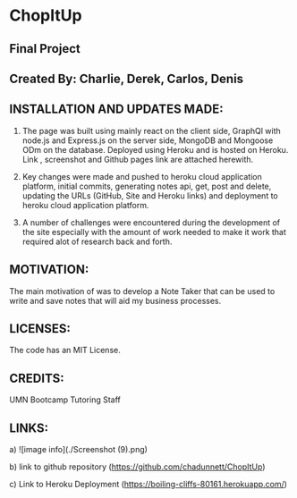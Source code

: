 # ChopItUp

## Final Project


## Created By: Charlie, Derek, Carlos, Denis

## INSTALLATION AND UPDATES MADE:
1. The page was built using mainly react on the client side, GraphQl with node.js and Express.js on the server side, MongoDB and Mongoose ODm on the database. Deployed using Heroku and is hosted on Heroku. Link , screenshot and Github pages link are attached herewith.

2. Key changes were made and pushed to heroku cloud application platform,  initial  commits, generating notes api, get, post and delete, updating the URLs (GitHub, Site and Heroku links) and deployment to heroku cloud application platform.

3. A number of challenges were encountered during the development of the site especially with the amount of work needed to make it work that required alot of research back and forth. 

## MOTIVATION:
The main motivation of was to develop a Note Taker that can be used to write and save notes that will aid my business processes.

## LICENSES:
The code has an MIT License.

## CREDITS:
UMN Bootcamp Tutoring Staff

## LINKS:
a) ![image info](./Screenshot (9).png)

b) link to github repository (https://github.com/chadunnett/ChopItUp)

c) Link to Heroku Deployment (https://boiling-cliffs-80161.herokuapp.com/)
